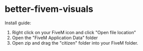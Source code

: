 # better-fivem-visuals
Install guide:

1. Right click on your FiveM icon and click "Open file location"
2. Open the "FiveM Application Data" folder
3. Open zip and drag the "citizen" folder into your FiveM folder.
